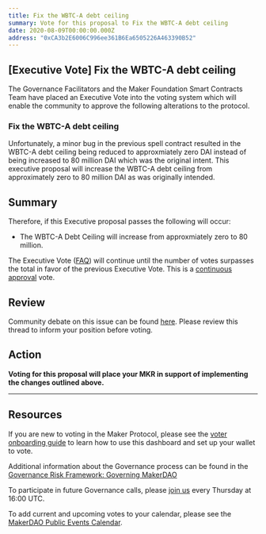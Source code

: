 ```yaml
---
title: Fix the WBTC-A debt ceiling
summary: Vote for this proposal to Fix the WBTC-A debt ceiling
date: 2020-08-09T00:00:00.000Z
address: "0xCA3b2E6006C996ee361B6Ea6505226A463390B52"
---
```

## [Executive Vote] Fix the WBTC-A debt ceiling

The Governance Facilitators and the Maker Foundation Smart Contracts Team have placed an Executive Vote into the voting system which will enable the community to approve the following alterations to the protocol.

### Fix the WBTC-A debt ceiling
Unfortunately, a minor bug in the previous spell contract resulted in the WBTC-A debt ceiling being reduced to approxmiately zero DAI instead of being increased to 80 million DAI which was the original intent. This executive proposal will increase the WBTC-A debt ceiling from approximately zero to 80 million DAI as was originally intended.

## Summary

Therefore, if this Executive proposal passes the following will occur:

- The WBTC-A Debt Ceiling will increase from approxmiately zero to 80 million.

The Executive Vote ([FAQ](https://community-development.makerdao.com/makerdao-mcd-faqs/faqs#governance)) will continue until the number of votes surpasses the total in favor of the previous Executive Vote. This is a [continuous approval](https://community-development.makerdao.com/makerdao-mcd-faqs/faqs/governance#what-is-continuous-approval-voting) vote.

## Review

Community debate on this issue can be found [here](https://forum.makerdao.com/t/3603). Please review this thread to inform your position before voting.

## Action

**Voting for this proposal will place your MKR in support of implementing the changes outlined above.**

---

## Resources

If you are new to voting in the Maker Protocol, please see the [voter onboarding guide](https://community-development.makerdao.com/onboarding/voter-onboarding) to learn how to use this dashboard and set up your wallet to vote.

Additional information about the Governance process can be found in the [Governance Risk Framework: Governing MakerDAO](https://community-development.makerdao.com/governance/governance-risk-framework)

To participate in future Governance calls, please [join us](https://community-development.makerdao.com/governance/governance-and-risk-meetings) every Thursday at 16:00 UTC.

To add current and upcoming votes to your calendar, please see the [MakerDAO Public Events Calendar](https://calendar.google.com/calendar/embed?src=makerdao.com_3efhm2ghipksegl009ktniomdk%40group.calendar.google.com&amp;ctz=America%2FLos_Angeles).